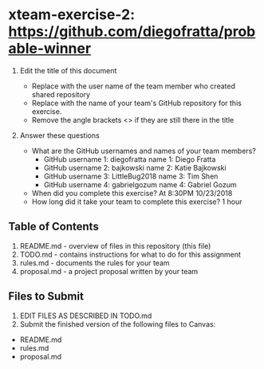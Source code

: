# xteam-exercise-2: https://github.com/diegofratta/probable-winner

1. Edit the title of this document
   * Replace <UserName> with the user name of the team member who created shared repository
   * Replace <GitHubRepositoryName> with the name of your team's GitHub repository for this exercise.
   * Remove the angle brackets <> if they are still there in the title

2. Answer these questions
   * What are the GitHub usernames and names of your team members?
       * GitHub username 1: diegofratta       name 1: Diego Fratta
       * GitHub username 2: bajkowski      name 2: Katie Bajkowski
       * GitHub username 3: LittleBug2018      name 3: Tim Shen
       * GitHub username 4: gabrielgozum      name 4: Gabriel Gozum
   * When did you complete this exercise? 
   At 8:30PM 10/23/2018
   * How long did it take your team to complete this exercise? 
   1 hour

## Table of Contents

1. README.md - overview of files in this repository (this file)
2. TODO.md - contains instructions for what to do for this assignment
3. rules.md - documents the rules for your team
4. proposal.md - a project proposal written by your team

## Files to Submit

1. EDIT FILES AS DESCRIBED IN TODO.md
2. Submit the finished version of the following files to Canvas:

* README.md
* rules.md
* proposal.md
